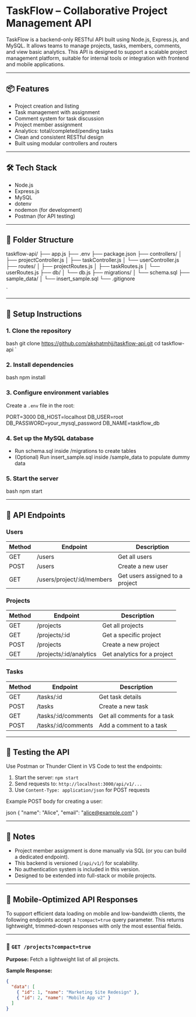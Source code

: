 # TaskFlow – Collaborative Project Management API

TaskFlow is a backend-only RESTful API built using Node.js, Express.js, and MySQL. It allows teams to manage projects, tasks, members, comments, and view basic analytics. This API is designed to support a scalable project management platform, suitable for internal tools or integration with frontend and mobile applications.

---

## 📦 Features

- Project creation and listing
- Task management with assignment
- Comment system for task discussion
- Project member assignment
- Analytics: total/completed/pending tasks
- Clean and consistent RESTful design
- Built using modular controllers and routers

---

## 🛠 Tech Stack

- Node.js
- Express.js
- MySQL
- dotenv
- nodemon (for development)
- Postman (for API testing)

---

## 📁 Folder Structure



taskflow-api/
├── app.js
├── .env
├── package.json
├── controllers/
│   ├── projectController.js
│   ├── taskController.js
│   └── userController.js
├── routes/
│   ├── projectRoutes.js
│   ├── taskRoutes.js
│   └── userRoutes.js
├── db/
│   └── db.js
├── migrations/
│   └── schema.sql
├── sample\_data/
│   └── insert\_sample.sql
└── .gitignore

`

---

## 🔧 Setup Instructions

### 1. Clone the repository

bash
git clone https://github.com/akshatmhjj/taskflow-api.git
cd taskflow-api
`

### 2. Install dependencies

bash
npm install


### 3. Configure environment variables

Create a `.env` file in the root:


PORT=3000
DB_HOST=localhost
DB_USER=root
DB_PASSWORD=your_mysql_password
DB_NAME=taskflow_db


### 4. Set up the MySQL database

* Run schema.sql inside /migrations to create tables
* (Optional) Run insert\_sample.sql inside /sample\_data to populate dummy data

### 5. Start the server

bash
npm start


---

## 📮 API Endpoints

### Users

| Method | Endpoint                           | Description                     |
| ------ | ---------------------------------- | ------------------------------- |
| GET    | /users                      | Get all users                   |
| POST   | /users                      | Create a new user               |
| GET    | /users/project/\:id/members | Get users assigned to a project |

### Projects

| Method | Endpoint                        | Description                 |
| ------ | ------------------------------- | --------------------------- |
| GET    | /projects                | Get all projects            |
| GET    | /projects/\:id           | Get a specific project      |
| POST   | /projects                | Create a new project        |
| GET    | /projects/\:id/analytics | Get analytics for a project |

### Tasks

| Method | Endpoint                    | Description                 |
| ------ | --------------------------- | --------------------------- |
| GET    | /tasks/\:id          | Get task details            |
| POST   | /tasks               | Create a new task           |
| GET    | /tasks/\:id/comments | Get all comments for a task |
| POST   | /tasks/\:id/comments | Add a comment to a task     |

---

## 🧪 Testing the API

Use Postman or Thunder Client in VS Code to test the endpoints:

1. Start the server: `npm start`
2. Send requests to: `http://localhost:3000/api/v1/...`
3. Use `Content-Type: application/json` for POST requests

Example POST body for creating a user:

json
{
  "name": "Alice",
  "email": "alice@example.com"
}


---

## 📌 Notes

* Project member assignment is done manually via SQL (or you can build a dedicated endpoint).
* This backend is versioned (`/api/v1/`) for scalability.
* No authentication system is included in this version.
* Designed to be extended into full-stack or mobile projects.

---

## 📱 Mobile-Optimized API Responses

To support efficient data loading on mobile and low-bandwidth clients, the following endpoints accept a `?compact=true` query parameter. This returns lightweight, trimmed-down responses with only the most essential fields.

---

### 🔹 `GET /projects?compact=true`

**Purpose:** Fetch a lightweight list of all projects.

**Sample Response:**
```json
{
  "data": [
    { "id": 1, "name": "Marketing Site Redesign" },
    { "id": 2, "name": "Mobile App v2" }
  ]
}


